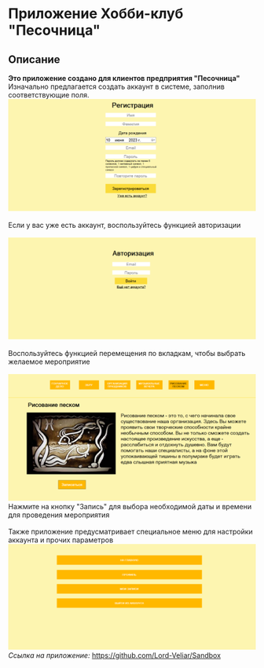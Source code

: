 # Приложение Хобби-клуб "Песочница"
## Описание
**Это приложение создано для клиентов предприятия "Песочница"**
<br>
Изначально предлагается создать аккаунт в системе, заполнив соответствующие поля.
<br>
![Это приложение создано для клиентов предприятия "Песочница"](https://github.com/Lord-Veliar/Sandbox/blob/master/Sandbox-Club/Resources/reg.PNG)
<br>
<br>
Если у вас уже есть аккаунт, воспользуйтесь функцией авторизации
<br>
<br>
![Это приложение создано для клиентов предприятия "Песочница"](https://github.com/Lord-Veliar/Sandbox/blob/master/Sandbox-Club/Resources/Avt.PNG)
<br>
<br>
Воспользуйтесь функцией перемещения по вкладкам, чтобы выбрать желаемое мероприятие
<br>
<br>
![Это приложение создано для клиентов предприятия "Песочница"](https://github.com/Lord-Veliar/Sandbox/blob/master/Sandbox-Club/Resources/ris.PNG)
<br> 
Нажмите на кнопку "Запись" для выбора необходимой даты и времени для проведения мероприятия
<br>
<br>
Также приложение предусматривает специальное меню для настройки аккаунта и прочих параметров
<br>
![Это приложение создано для клиентов предприятия "Песочница"](https://github.com/Lord-Veliar/Sandbox/blob/master/Sandbox-Club/Resources/menu.PNG)
<br>
*Ссылка на приложение:* https://github.com/Lord-Veliar/Sandbox
